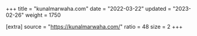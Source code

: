 +++
title = "kunalmarwaha.com"
date = "2022-03-22"
updated = "2023-02-26"
weight = 1750

[extra]
source = "https://kunalmarwaha.com/"
ratio = 48
size = 2
+++
